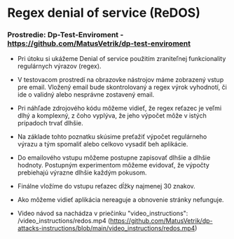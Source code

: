 # Regex denial of service (ReDOS)

### Prostredie: Dp-Test-Enviroment - https://github.com/MatusVetrik/dp-test-enviroment

- Pri útoku si ukážeme Denial of service použitím zraniteľnej funkcionality regulárnych výrazov (regex).
- V testovacom prostredí na obrazovke nástrojov máme zobrazený vstup pre email. Vložený email bude skontrolovaný a regex výrok vyhodnotí, či ide o validný alebo nesprávne zostavený email.
- Pri náhľade zdrojového kódu môžeme vidieť, že regex reťazec je veľmi dlhý a komplexný, z čoho vyplýva, že jeho výpočet môže v istých prípadoch trvať dlhšie.
- Na základe tohto poznatku skúsime preťažiť výpočet regulárneho výrazu a tým spomaliť alebo celkovo vysadiť beh aplikácie.
- Do emailového vstupu môžeme postupne zapisovať dlhšie a dlhšie hodnoty. Postupným experimentom môžeme evidovať, že výpočty prebiehajú výrazne dlhšie každým pokusom.
- Finálne vložíme do vstupu reťazec dĺžky najmenej 30 znakov.
- Ako môžeme vidieť aplikácia nereaguje a obnovenie stránky nefunguje.

- Video návod sa nachádza v priečinku "video_instructions": /video_instructions/redos.mp4 (https://github.com/MatusVetrik/dp-attacks-instructions/blob/main/video_instructions/redos.mp4)